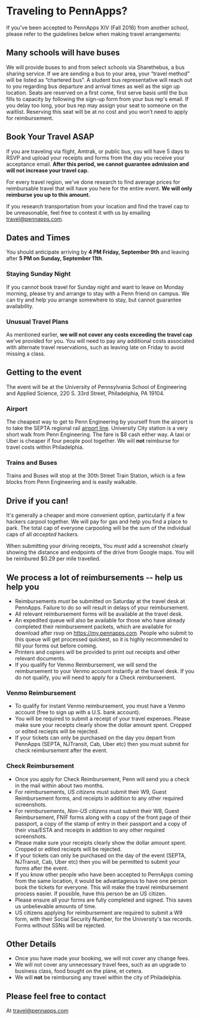 Traveling to PennApps?
=======================
If you've been accepted to PennApps XIV (Fall 2016) from another school, please refer to the guidelines below when making travel arrangements:

## Many schools will have buses

We will provide buses to and from select schools via Sharethebus, a bus sharing service. If we are sending a bus to your area, your “travel method” will be listed as “chartered bus”. A student bus representative will reach out to you regarding bus departure and arrival times as well as the sign up location. Seats are reserved on a first come, first serve basis until the bus fills to capacity by following the sign-up form from your bus rep's email. If you delay too long, your bus rep may assign your seat to someone on the waitlist. Reserving this seat will be at no cost and you won’t need to apply for reimbursement.

## Book Your Travel ASAP
If you are traveling via flight, Amtrak, or public bus, you will have 5 days to RSVP and upload your receipts and forms from the day you receive your acceptance email. **After this period, we cannot guarantee admission and will not increase your travel cap.**

For every travel region, we've done research to find average prices for reimbursable travel that will have you here for the entire event. **We will only reimburse you up to this amount.**

If you research transportation from your location and find the travel cap to be unreasonable, feel free to contest it with us by emailing travel@pennapps.com.


## Dates and Times
You should anticipate arriving by **4 PM Friday, September 9th** and leaving after **5 PM on Sunday, September 11th**.

### Staying Sunday Night
If you cannot book travel for Sunday night and want to leave on Monday morning, please try and arrange to stay with a Penn friend on campus. We can try and help you arrange somewhere to stay, but cannot guarantee availability.

### Unusual Travel Plans
As mentioned earlier, **we will not cover any costs exceeding the travel cap** we've provided for you. You will need to pay any additional costs associated with alternate travel reservations, such as leaving late on Friday to avoid missing a class.


## Getting to the event

The event will be at the University of Pennsylvania School of Engineering and Applied Science, 220 S. 33rd Street, Philadelphia, PA 19104.

### Airport
The cheapest way to get to Penn Engineering by yourself from the airport is to take the SEPTA regional rail [airport line](http://www4.septa.org/schedules/rail/pdf/air.pdf). University City station is a very short walk from Penn Engineering. The fare is $8 cash either way. A taxi or Uber is cheaper if four people pool together. We will **not** reimburse for travel costs within Philadelphia.

### Trains and Buses
Trains and Buses will stop at the 30th Street Train Station, which is a few blocks from Penn Engineering and is easily walkable.

## Drive if you can!
It's generally a cheaper and more convenient option, particularly if a few hackers carpool together. We will pay for gas and help you find a place to park. The total cap of everyone carpooling will be the sum of the individual caps of all *accepted* hackers.

When submitting your driving receipts, You *must* add a screenshot clearly showing the distance and endpoints of the drive from Google maps. You will be reimbured $0.29 per mile travelled.

## We process a lot of reimbursements -- help us help you

- Reimbursements *must* be submitted on Saturday at the travel desk at PennApps. Failure to do so will result in delays of your reimbursement.
- All relevant reimbursement forms will be available at the travel desk.
- An expedited queue will also be available for those who have already completed their reimbursement packets, which are available for download after rsvp on https://my.pennapps.com. People who submit to this queue will get processed quickest, so it is highly recommended to fill your forms out before coming.
- Printers and copiers will be provided to print out receipts and other relevant documents.
- If you qualify for Venmo Reimbursement, we will send the reimbursement to your Venmo account instantly at the travel desk. If you do not qualify, you will need to apply for a Check reimbursement.

### Venmo Reimbursement
- To qualify for instant Venmo reimbursement, you must have a Venmo account (free to sign up with a U.S. bank account).
- You will be required to submit a receipt of your travel expenses. Please make sure your receipts clearly show the dollar amount spent. Cropped or edited reciepts will be rejected.
- If your tickets can only be purchased on the day you depart from PennApps (SEPTA, NJTransit, Cab, Uber etc) then you must submit for check reimbursement after the event.

### Check Reimbursement
- Once you apply for Check Reimbursement, Penn will send you a check in the mail within about two months.
- For reimbursements, *US citizens* must submit their W9, Guest Reimbursement forms, and receipts in addition to any other required screenshots.
- For reimbursements, *Non-US citizens* must submit their W8, Guest Reimbursement, FNIF forms along with a copy of the front page of their passport, a copy of the stamp of entry in their passport and a copy of their visa/ESTA  and receipts in addition to any other required screenshots.
- Please make sure your receipts clearly show the dollar amount spent. Cropped or edited reciepts will be rejected.
- If your tickets can only be purchased on the day of the event (SEPTA, NJTransit, Cab, Uber etc) then you will be permitted to submit your forms after the event.
- If you know other people who have been accepted to PennApps coming from the same location, it would be advantageous to have one person book the tickets for everyone. This will make the travel reimbursement process easier. If possible, have this person be an US citizen.
- Please ensure all your forms are fully completed and signed. This saves us unbelievable amounts of time.
- US citizens applying for reimbursement are required to submit a W9 form, with their Social Security Number, for the University's tax records. Forms without SSNs will be rejected.

## Other Details
 - Once you have made your booking, we will not cover any change fees.
 - We will not cover any unnecessary travel fees, such as an upgrade to business class, food bought on the plane, et cetera.
 - We will **not** be reimbursing any travel within the city of Philadelphia.

## Please feel free to contact
At travel@pennapps.com
